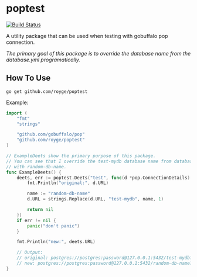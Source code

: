 # poptest

[![Build Status](https://travis-ci.org/royge/poptest.svg?branch=master)](https://travis-ci.org/royge/poptest)

A utility package that can be used when testing with gobuffalo pop connection.

_The primary goal of this package is to override the database name from the
database.yml programatically._

## How To Use

`go get github.com/royge/poptest`

Example:

```go
import (
	"fmt"
	"strings"

	"github.com/gobuffalo/pop"
	"github.com/royge/poptest"
)

// ExampleDeets show the primary purpose of this package.
// You can see that I override the test-mydb database name from database.yml
// with random-db-name.
func ExampleDeets() {
	deets, err := poptest.Deets("test", func(d *pop.ConnectionDetails) error {
		fmt.Println("original:", d.URL)

		name := "random-db-name"
		d.URL = strings.Replace(d.URL, "test-mydb", name, 1)

		return nil
	})
	if err != nil {
		panic("don't panic")
	}

	fmt.Println("new:", deets.URL)

	// Output:
	// original: postgres://postgres:password@127.0.0.1:5432/test-mydb?sslmode=disable
	// new: postgres://postgres:password@127.0.0.1:5432/random-db-name?sslmode=disable
}
```

